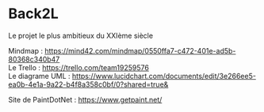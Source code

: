 # Back2L
Le projet le plus ambitieux  du XXIème siècle  

Mindmap : https://mind42.com/mindmap/0550ffa7-c472-401e-ad5b-80368c340b47  
Le Trello : https://trello.com/team19259576  
Le diagrame UML : https://www.lucidchart.com/documents/edit/3e266ee5-ea0b-4e1a-9a22-b4f8a358c0bf/0?shared=true&

Site de PaintDotNet : https://www.getpaint.net/  
